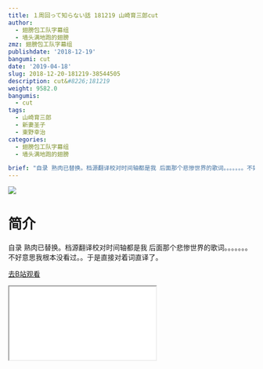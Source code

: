 ```yaml
---
title: １周回って知らない話 181219 山崎育三郎cut
author:
  - 翅膀包工队字幕组
  - 墙头满地跑的翅膀
zmz: 翅膀包工队字幕组
publishdate: '2018-12-19'
bangumi: cut
date: '2019-04-18'
slug: 2018-12-20-181219-38544505
description: cut&#8226;181219
weight: 9582.0
bangumis: 
  - cut
tags:
  - 山崎育三郎
  - 新妻圣子
  - 東野幸治
categories:
  - 翅膀包工队字幕组
  - 墙头满地跑的翅膀

brief: "自录 熟肉已替换。档源翻译校对时间轴都是我 后面那个悲惨世界的歌词。。。。。。。不好意思我根本没看过。。于是直接对着词直译了。"
---
```

![](https://i.imgur.com/oPaxyk7.jpg)
# 简介  
自录
熟肉已替换。档源翻译校对时间轴都是我
后面那个悲惨世界的歌词。。。。。。。不好意思我根本没看过。。于是直接对着词直译了。  

[去B站观看](https://www.bilibili.com/video/av38544505/)
<div class ="resp-container"><iframe class="testiframe" src="//player.bilibili.com/player.html?aid=38544505"", scrolling="no", allowfullscreen="true" > </iframe></div> 
